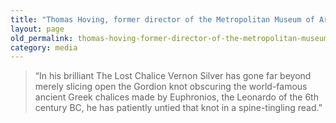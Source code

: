 ```yaml
---
title: "Thomas Hoving, former director of the Metropolitan Museum of Art"
layout: page
old_permalink: thomas-hoving-former-director-of-the-metropolitan-museum-of-art
category: media
---
```

> “In his brilliant The Lost Chalice Vernon Silver has gone far beyond merely slicing open the Gordion knot obscuring the world-famous ancient Greek chalices made by Euphronios, the Leonardo of the 6th century BC, he has patiently untied that knot in a spine-tingling read.”
